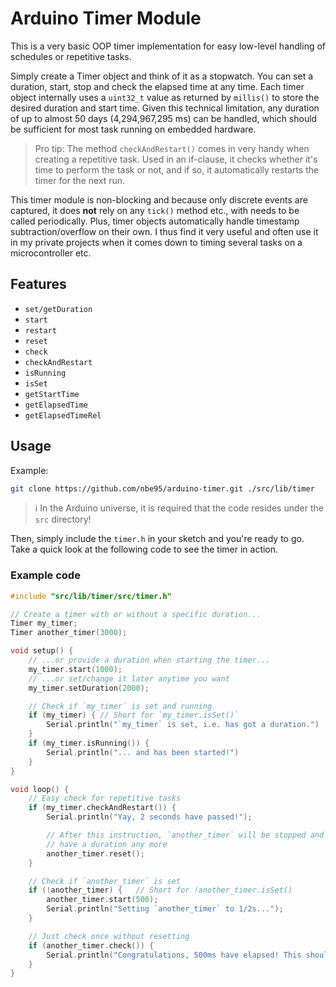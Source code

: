 # Arduino Timer Module

This is a very basic OOP timer implementation for easy low-level handling of
schedules or repetitive tasks.

Simply create a Timer object and think of it as a stopwatch. You can set a
duration, start, stop and check the elapsed time at any time. Each timer object
internally uses a `uint32_t` value as returned by `millis()` to store the
desired duration and start time. Given this technical limitation, any duration
of up to almost 50 days (4,294,967,295 ms) can be handled, which should be
sufficient for most task running on embedded hardware.

> Pro tip: The method `checkAndRestart()` comes in very handy when creating a
repetitive task. Used in an if-clause, it checks whether it's time to perform
the task or not, and if so, it automatically restarts the timer for the next
run.

This timer module is non-blocking and because only discrete events are captured,
it does **not** rely on any `tick()` method etc., with needs to be called
periodically. Plus, timer objects automatically handle timestamp
subtraction/overflow on their own. I thus find it very useful and often use it
in my private projects when it comes down to timing several tasks on a
microcontroller etc.

## Features

- `set/getDuration`
- `start`
- `restart`
- `reset`
- `check`
- `checkAndRestart`
- `isRunning`
- `isSet`
- `getStartTime`
- `getElapsedTime`
- `getElapsedTimeRel`

## Usage

Example:

```sh
git clone https://github.com/nbe95/arduino-timer.git ./src/lib/timer

```

> :information_source: In the Arduino universe, it is required that the code
resides under the `src` directory!

Then, simply include the `timer.h` in your sketch and you're ready to go.
Take a quick look at the following code to see the timer in action.

### Example code

```cpp
#include "src/lib/timer/src/timer.h"

// Create a timer with or without a specific duration...
Timer my_timer;
Timer another_timer(3000);

void setup() {
    // ...or provide a duration when starting the timer...
    my_timer.start(1000);
    // ...or set/change it later anytime you want
    my_timer.setDuration(2000);

    // Check if `my_timer` is set and running
    if (my_timer) { // Short for `my_timer.isSet()`
        Serial.println("`my_timer` is set, i.e. has got a duration.")
    }
    if (my_timer.isRunning()) {
        Serial.println("... and has been started!")
    }
}

void loop() {
    // Easy check for repetitive tasks
    if (my_timer.checkAndRestart()) {
        Serial.println("Yay, 2 seconds have passed!");

        // After this instruction, `another_timer` will be stopped and won't
        // have a duration any more
        another_timer.reset();
    }

    // Check if `another_timer` is set
    if (!another_timer) {   // Short for !another_timer.isSet()
        another_timer.start(500);
        Serial.println("Setting `another_timer` to 1/2s...");
    }

    // Just check once without resetting
    if (another_timer.check()) {
        Serial.println("Congratulations, 500ms have elapsed! This should only be printed once.");
    }
}
```
